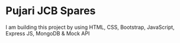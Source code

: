 # Pujari JCB Spares
I am building this project by using HTML, CSS, Bootstrap, JavaScript, Express JS, MongoDB & Mock API

